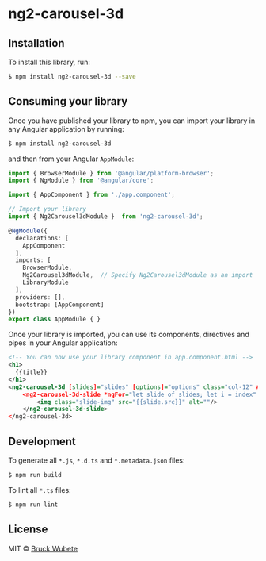 # ng2-carousel-3d

## Installation

To install this library, run:

```bash
$ npm install ng2-carousel-3d --save
```

## Consuming your library

Once you have published your library to npm, you can import your library in any Angular application by running:

```bash
$ npm install ng2-carousel-3d
```

and then from your Angular `AppModule`:

```typescript
import { BrowserModule } from '@angular/platform-browser';
import { NgModule } from '@angular/core';

import { AppComponent } from './app.component';

// Import your library
import { Ng2Carousel3dModule }  from 'ng2-carousel-3d';

@NgModule({
  declarations: [
    AppComponent
  ],
  imports: [
    BrowserModule,
    Ng2Carousel3dModule,  // Specify Ng2Carousel3dModule as an import
    LibraryModule
  ],
  providers: [],
  bootstrap: [AppComponent]
})
export class AppModule { }
```

Once your library is imported, you can use its components, directives and pipes in your Angular application:

```xml
<!-- You can now use your library component in app.component.html -->
<h1>
  {{title}}
</h1>
<ng2-carousel-3d [slides]="slides" [options]="options" class="col-12" #carousel>
    <ng2-carousel-3d-slide *ngFor="let slide of slides; let i = index" (click)="slideClicked(i)">
        <img class="slide-img" src="{{slide.src}}" alt=""/>
    </ng2-carousel-3d-slide>
</ng2-carousel-3d>
```

## Development

To generate all `*.js`, `*.d.ts` and `*.metadata.json` files:

```bash
$ npm run build
```

To lint all `*.ts` files:

```bash
$ npm run lint
```

## License

MIT © [Bruck Wubete](mailto:bruckwendwessenwubet@cmail.carleton.ca)
